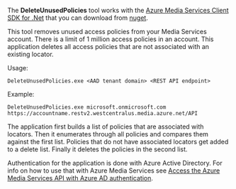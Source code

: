 The **DeleteUnusedPolicies** tool works with the [Azure Media Services Client SDK for .Net](https://docs.microsoft.com/en-us/dotnet/api/microsoft.windowsazure.mediaservices.client?view=azuremediaservices-3.8.0.5) that you can download from [nuget](https://www.nuget.org/packages/windowsazure.mediaservices).

This tool removes unused access policies from your Media Services account. There is a limit of 1 million access policies in an account. This application deletes all access policies that are not associated with an existing locator.

Usage:

`DeleteUnusedPolicies.exe <AAD tenant domain> <REST API endpoint>`

Example:

`DeleteUnusedPolicies.exe microsoft.onmicrosoft.com https://accountname.restv2.westcentralus.media.azure.net/API`

The application first builds a list of policies that are associated with locators.  Then it enumerates through all policies and compares them against the first list. Policies that do not have associated locators get added to a delete list.  Finally it deletes the policies in the second list.

Authentication for the application is done with Azure Active Directory.  For info on how to use that with Azure Media Services see [Access the Azure Media Services API with Azure AD authentication](https://docs.microsoft.com/en-us/azure/media-services/media-services-use-aad-auth-to-access-ams-api).
